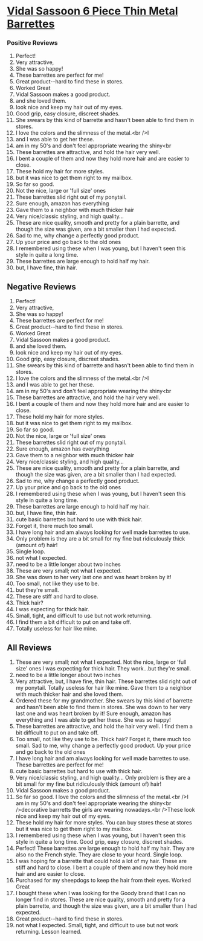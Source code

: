# [Vidal Sassoon 6 Piece Thin Metal Barrettes](https://products.checkmycream.com/products/Vidal-Sassoon-6-Piece-Thin-Metal-Barrettes.html)

### Positive Reviews

<ol>
      <li>Perfect!</li>
      <li>Very attractive,</li>
      <li>She was so happy!</li>
      <li>These barrettes are perfect for me!</li>
      <li>Great product--hard to find these in stores.</li>
      <li>Worked Great</li>
      <li>Vidal Sassoon makes a good product.</li>
      <li>and she loved them.</li>
      <li>look nice and keep my hair out of my eyes.</li>
      <li>Good grip, easy closure, discreet shades.</li>
      <li>She swears by this kind of barrette and hasn&#x27;t been able to find them in stores.</li>
      <li>I love the colors and the slimness of the metal.&lt;br /&gt;I</li>
      <li>and I was able to get her these.</li>
      <li>am in my 50&#x27;s and don&#x27;t feel appropriate wearing the shiny&lt;br</li>
      <li>These barrettes are attractive, and hold the hair very well.</li>
      <li>I bent a couple of them and now they hold more hair and are easier to close.</li>
      <li>These hold my hair for more styles.</li>
      <li>but it was nice to get them right to my mailbox.</li>
      <li>So far so good.  </li>
      <li>Not the nice, large or &#x27;full size&#x27; ones</li>
      <li>These barrettes slid right out of my ponytail.  </li>
      <li>Sure enough, amazon has everything</li>
      <li>Gave them to a neighbor with much thicker hair</li>
      <li>Very nice/classic styling, and high quality...</li>
      <li>These are nice quality, smooth and pretty for a plain barrette, and though the size was given, are a bit smaller than I had expected.</li>
      <li>Sad to me, why change a perfectly good product.  </li>
      <li>Up your price and go back to the old ones</li>
      <li>I remembered using these when I was young, but I haven&#x27;t seen this style in quite a long time.</li>
      <li>These barrettes are large enough to hold half my hair.</li>
      <li>but, I have fine, thin hair.  </li>
</ol>


<h2>Negative Reviews</h2>
<ol>
<li> Perfect!</li>
<li> Very attractive,</li>
<li> She was so happy!</li>
<li> These barrettes are perfect for me!</li>
<li> Great product--hard to find these in stores.</li>
<li> Worked Great</li>
<li> Vidal Sassoon makes a good product.</li>
<li> and she loved them.</li>
<li> look nice and keep my hair out of my eyes.</li>
<li> Good grip, easy closure, discreet shades.</li>
<li> She swears by this kind of barrette and hasn&#x27;t been able to find them in stores.</li>
<li> I love the colors and the slimness of the metal.&lt;br /&gt;I</li>
<li> and I was able to get her these.</li>
<li> am in my 50&#x27;s and don&#x27;t feel appropriate wearing the shiny&lt;br</li>
<li> These barrettes are attractive, and hold the hair very well.</li>
<li> I bent a couple of them and now they hold more hair and are easier to close.</li>
<li> These hold my hair for more styles.</li>
<li> but it was nice to get them right to my mailbox.</li>
<li> So far so good.  </li>
<li> Not the nice, large or &#x27;full size&#x27; ones</li>
<li> These barrettes slid right out of my ponytail.  </li>
<li> Sure enough, amazon has everything</li>
<li> Gave them to a neighbor with much thicker hair</li>
<li> Very nice/classic styling, and high quality...</li>
<li> These are nice quality, smooth and pretty for a plain barrette, and though the size was given, are a bit smaller than I had expected.</li>
<li> Sad to me, why change a perfectly good product.  </li>
<li> Up your price and go back to the old ones</li>
<li> I remembered using these when I was young, but I haven&#x27;t seen this style in quite a long time.</li>
<li> These barrettes are large enough to hold half my hair.</li>
<li> but, I have fine, thin hair.  </li>
<li> cute basic barrettes but hard to use with thick hair.</li>
<li> Forget it, there much too small.  </li>
<li> I have long hair and am always looking for well made barrettes to use.  </li>
<li> Only problem is they are a bit small for my fine but ridiculously thick (amount of) hair!</li>
<li> Single loop.</li>
<li> not what I expected.  </li>
<li> need to be a little longer about two inches</li>
<li> These are very small; not what I expected.  </li>
<li> She was down to her very last one and was heart broken by it!</li>
<li> Too small, not like they use to be.  </li>
<li> but they&#x27;re small.</li>
<li> These are stiff and hard to close.  </li>
<li> Thick hair?  </li>
<li> I was expecting for thick hair.  </li>
<li> Small, tight, and difficult to use but not work returning.  </li>
<li> I find them a bit difficult to put on and take off.</li>
<li> Totally useless for hair like mine.  </li>
</ol>

<h2>All Reviews</h2>

<ol>
    <li> These are very small; not what I expected.  Not the nice, large or &#x27;full size&#x27; ones I was expecting for thick hair.  They work...but they&#x27;re small.</li>
    <li> need to be a little longer about two inches</li>
    <li> Very attractive, but, I have fine, thin hair.  These barrettes slid right out of my ponytail.  Totally useless for hair like mine.  Gave them to a neighbor with much thicker hair and she loved them.</li>
    <li> Ordered these for my grandmother. She swears by this kind of barrette and hasn&#x27;t been able to find them in stores. She was down to her very last one and was heart broken by it! Sure enough, amazon has everything and I was able to get her these. She was so happy!</li>
    <li> These barrettes are attractive, and hold the hair very well. I find them a bit difficult to put on and take off.</li>
    <li> Too small, not like they use to be.  Thick hair?  Forget it, there much too small.  Sad to me, why change a perfectly good product.  Up your price and go back to the old ones</li>
    <li> I have long hair and am always looking for well made barrettes to use.  These barrettes are perfect for me!</li>
    <li> cute basic barrettes but hard to use with thick hair.</li>
    <li> Very nice/classic styling, and high quality... Only problem is they are a bit small for my fine but ridiculously thick (amount of) hair!</li>
    <li> Vidal Sassoon makes a good product.</li>
    <li> So far so good.  I love the colors and the slimness of the metal.&lt;br /&gt;I am in my 50&#x27;s and don&#x27;t feel appropriate wearing the shiny&lt;br /&gt;decorative barrretts the girls are wearing nowadays.&lt;br /&gt;These look nice and keep my hair out of my eyes.</li>
    <li> These hold my hair for more styles. You can buy stores these at stores but it was nice to get them right to my mailbox.</li>
    <li> I remembered using these when I was young, but I haven&#x27;t seen this style in quite a long time. Good grip, easy closure, discreet shades.</li>
    <li> Perfect! These barrettes are large enough to hold half my hair. They are also no the French style. They are close to your heard. Single loop.</li>
    <li> I was hoping for a barrette that could hold a lot of my hair.  These are stiff and hard to close.  I bent a couple of them and now they hold more hair and are easier to close.</li>
    <li> Purchased for my sheepdogs to keep the hair from their eyes.  Worked Great</li>
    <li> I bought these when I was looking for the Goody brand that I can no longer find in stores. These are nice quality, smooth and pretty for a plain barrette, and though the size was given, are a bit smaller than I had expected.</li>
    <li> Great product--hard to find these in stores.</li>
    <li> not what I expected.  Small, tight, and difficult to use but not work returning.  Lesson learned.</li>
</ol>




